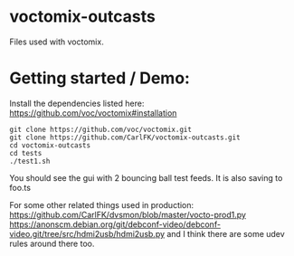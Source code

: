 # voctomix-outcasts

Files used with voctomix.

# Getting started / Demo:
Install the dependencies listed here:
https://github.com/voc/voctomix#installation
```
git clone https://github.com/voc/voctomix.git
git clone https://github.com/CarlFK/voctomix-outcasts.git
cd voctomix-outcasts
cd tests
./test1.sh
```
You should see the gui with 2 bouncing ball test feeds.
It is also saving to foo.ts

For some other related things used in production:
https://github.com/CarlFK/dvsmon/blob/master/vocto-prod1.py
https://anonscm.debian.org/git/debconf-video/debconf-video.git/tree/src/hdmi2usb/hdmi2usb.py
and I think there are some udev rules around there too.

